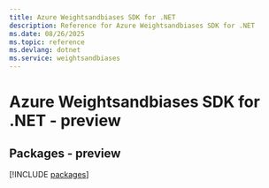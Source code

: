 ```yaml
---
title: Azure Weightsandbiases SDK for .NET
description: Reference for Azure Weightsandbiases SDK for .NET
ms.date: 08/26/2025
ms.topic: reference
ms.devlang: dotnet
ms.service: weightsandbiases
---
```

# Azure Weightsandbiases SDK for .NET - preview
## Packages - preview
[!INCLUDE [packages](weightsandbiases-index.md)]